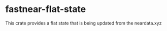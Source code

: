 # fastnear-flat-state

This crate provides a flat state that is being updated from the neardata.xyz

